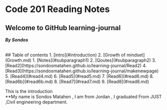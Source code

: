 # Code 201 Reading Notes
## Welcome to GitHub learning-journal
***By Sondos*** <br/>

<br/>
 ## Table of contents
1. [intro](#introduction)
2. [Growth of mindset](Growth.md)
    1. [Notes](#subparagraph1)
    2. [Qoutes](#subparagraph2)
3. [Read2](https://sondosmatahen.github.io/learning-journal/Read2)
4. [Read3](https://sondosmatahen.github.io/learning-journal/makenewpage)
5. [Read4](#read4.md)
6. [Read5](#read5.md)
7. [Read6](#read6.md)
8. [Read6b](#read6b.md)
8. [Read7](#read7.md)
9. [Read8](#read8.md)
<br/>

This is the introduction<a name="introduction"></a> 
<br/>
**My name is Sondos Matahen , I am from Jordan , I graduated From JUST ,Civil engineering department.



